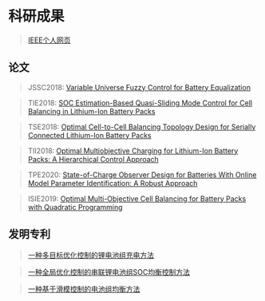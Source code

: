# 科研成果

> [IEEE个人网页](https://ieeexplore.ieee.org/author/37086213387)

## 论文

> JSSC2018: [Variable Universe Fuzzy Control for Battery Equalization](https://link.springer.com/article/10.1007/s11424-018-7366-7)

> TIE2018: [SOC Estimation-Based Quasi-Sliding Mode Control for Cell Balancing in Lithium-Ion Battery Packs](https://ieeexplore.ieee.org/document/8030126)

>TSE2018: [Optimal Cell-to-Cell Balancing Topology Design for Serially Connected Lithium-Ion Battery Packs](https://ieeexplore.ieee.org/document/7995102)

> TII2018: [Optimal Multiobjective Charging for Lithium-Ion Battery Packs: A Hierarchical Control Approach](https://ieeexplore.ieee.org/document/8344433)

> TPE2020: [State-of-Charge Observer Design for Batteries With Online Model Parameter Identification: A Robust Approach](https://ieeexplore.ieee.org/document/8877855)

> ISIE2019: [Optimal Multi-Objective Cell Balancing for Battery Packs with Quadratic Programming](https://ieeexplore.ieee.org/document/8781456)

## 发明专利

> [一种多目标优化控制的锂电池组充电方法](http://www.soopat.com/Patent/201710939521?lx=FMSQ)

> [一种全局优化控制的串联锂电池组SOC均衡控制方法](http://www.soopat.com/Patent/201710813563?lx=FMSQ)

> [一种基于滑模控制的电池组均衡方法](http://www.soopat.com/Patent/201710567058?lx=FMSQ)

